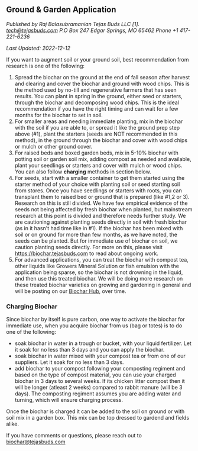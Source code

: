 ## Ground & Garden Application
*Published by Raj Balasubramanian Tejas Buds LLC [1]. tech@tejasbuds.com P.O Box 247 Edgar Springs, MO 65462 Phone +1 417-221-6236*

*Last Updated: 2022-12-12*

If you want to augment soil or your ground soil, best recommendation from research is one of the following:

1. Spread the biochar on the ground at the end of fall season after harvest and clearing and cover the biochar and ground with wood chips. This is the method used by no-till and regenerative farmers that has seen results. You can plant in spring in the ground, either seed or starters, through the biochar and decomposing wood chips. This is the ideal recommendation if you have the right timing and can wait for a few months for the biochar to set in soil.
2. For smaller areas and needing immediate planting, mix in the biochar with the soil if you are able to, or spread it like the ground prep step above (#1), plant the starters (seeds are NOT recommended in this method), in the ground through the biochar and cover with wood chips or mulch or other ground cover.
3. For raised beds and boxed garden beds, mix in 5-10% biochar with potting soil or garden soil mix, adding compost as needed and available, plant your seedlings or starters and cover with mulch or wood chips. You can also follow **charging** methods in section below.
4. For seeds, start with a smaller container to get them started using the starter method of your choice with planting soil or seed starting soil from stores. Once you have seedlings or starters with roots, you can transplant them to raised bed or ground that is prepared (like #1,2 or 3). Research on this is still divided. We have few empirical evidence of the seeds not being affected by fresh biochar when planted,
but mainstream research at this point is divided and therefore needs further study. We are cautioning against planting seeds directly in soil with fresh biochar (as in it hasn't had time like in #1). If the biochar has been mixed with soil or on ground for more than few months, as we have noted, the seeds can be planted. But for immediate use of biochar on soil, we caution planting seeds directly. For more on this, please visit https://biochar.tejasbuds.com to read about ongoing work.
5. For advanced applications, you can treat the biochar with compost tea, other liquids like Growers Mineral Solution or fish emulsion with the application being sparse, so the biochar is not drowning in the liquid, and then use this treated biochar. We will be doing more research on these treated biochar varieties on growing and gardening in general and will be posting on our [Biochar Hub](https://tejasbuds.com/biocharhub), over time.

### Charging Biochar
Since biochar by itself is pure carbon, one way to activate the biochar for immediate use, when you acquire biochar from us (bag or totes) is to do one of the following:

- soak biochar in water in a trough or bucket, with your liquid fertilizer. Let it soak for no less than 3 days and you can apply the biochar.
- soak biochar in water mixed with your compost tea or from one of our suppliers. Let it soak for no less than 3 days.
- add biochar to your compost following your composting regiment and based on the type of compost material, you can use your charged biochar in 3 days to several weeks. If its chicken litter compost then it will be longer (atleast 2 weeks) compared to rabbit manure (will be 3 days). The composting regiment assumes you are adding water and turning, which will ensure charging process.

Once the biochar is charged it can be added to the soil on ground or with soil mix in a garden box. This mix can be top dressed to gardend and fields alike.

If you have comments or questions, please reach out to biochar@tejasbuds.com